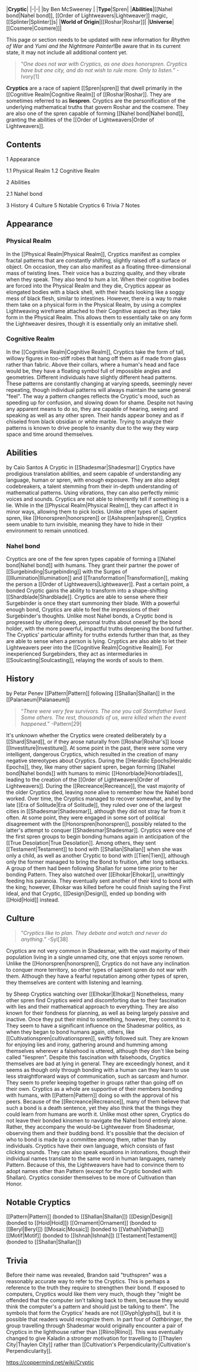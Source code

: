 |**Cryptic**|
|-|-|
|by  Ben McSweeney |
|**Type**|Spren|
|**Abilities**|[[Nahel bond\|Nahel bond]], [[Order of Lightweavers\|Lightweaver]] magic, [[Splinter\|Splinter]]s|
|**World of Origin**|[[Roshar\|Roshar]]|
|**Universe**|[[Cosmere\|Cosmere]]|

This page or section needs to be updated with new information for *Rhythm of War* and *Yumi and the Nightmare Painter*!Be aware that in its current state, it may not include all additional content yet.

>“*One does not war with Cryptics, as one does honorspren. Cryptics have but one city, and do not wish to rule more. Only to listen.*”
\-Ivory[1]


**Cryptics** are a race of sapient [[Spren\|spren]] that dwell primarily in the [[Cognitive Realm\|Cognitive Realm]] of [[Roshar\|Roshar]]. They are sometimes referred to as **liespren**.
Cryptics are the personification of the underlying mathematical truths that govern Roshar and the cosmere. They are also one of the spren capable of forming [[Nahel bond\|Nahel bond]], granting the abilities of the [[Order of Lightweavers\|Order of Lightweavers]].

## Contents

1 Appearance

1.1 Physical Realm
1.2 Cognitive Realm


2 Abilities

2.1 Nahel bond


3 History
4 Culture
5 Notable Cryptics
6 Trivia
7 Notes


## Appearance
### Physical Realm
In the [[Physical Realm\|Physical Realm]], Cryptics manifest as complex fractal patterns that are constantly shifting, slightly raised off a surface or object. On occasion, they can also manifest as a floating three-dimensional mass of twisting lines. Their voice has a buzzing quality, and they vibrate when they speak. They also tend to hum a lot.
When their cognitive bodies are forced into the Physical Realm and they die, Cryptics appear as elongated bodies with a black shell, with their heads looking like a soggy mess of black flesh, similar to intestines. However, there is a way to make them take on a physical form in the Physical Realm, by using a complex Lightweaving wireframe attached to their Cognitive aspect as they take form in the Physical Realm. This allows them to essentially take on any form the Lightweaver desires, though it is essentially only an imitative shell.

### Cognitive Realm
In the [[Cognitive Realm\|Cognitive Realm]], Cryptics take the form of tall, willowy figures in too-stiff robes that hang off them as if made from glass rather than fabric. Above their collars, where a human's head and face would be, they have a floating symbol full of impossible angles and geometries. Different individuals have slightly different head patterns. These patterns are constantly changing at varying speeds, seemingly never repeating, though individual patterns will always maintain the same general "feel". The way a pattern changes reflects the Cryptic's mood, such as speeding up for confusion, and slowing down for shame. Despite not having any apparent means to do so, they are capable of hearing, seeing and speaking as well as any other spren. Their hands appear boney and as if chiseled from black obsidian or white marble.
Trying to analyze their patterns is known to drive people to insanity due to the way they warp space and time around themselves.

## Abilities
 by  Caio Santos  A Cryptic in [[Shadesmar\|Shadesmar]]
Cryptics have prodigious translation abilities, and seem capable of understanding any language, human or spren, with enough exposure. They are also adept codebreakers, a talent stemming from their in-depth understanding of mathematical patterns. Using vibrations, they can also perfectly mimic voices and sounds. Cryptics are not able to inherently tell if something is a lie.
While in the [[Physical Realm\|Physical Realm]], they can affect it in minor ways, allowing them to pick locks. Unlike other types of sapient spren, like [[Honorspren\|honorspren]] or [[Ashspren\|ashspren]], Cryptics seem unable to turn invisible, meaning they have to hide in their environment to remain unnoticed.

### Nahel bond
Cryptics are one of the few spren types capable of forming a [[Nahel bond\|Nahel bond]] with humans. They grant their partner the power of [[Surgebinding\|Surgebinding]] with the Surges of [[Illumination\|Illumination]] and [[Transformation\|Transformation]], making the person a [[Order of Lightweavers\|Lightweaver]]. Past a certain point, a bonded Cryptic gains the ability to transform into a shape-shifting [[Shardblade\|Shardblade]]. Cryptics are able to sense where their Surgebinder is once they start summoning their blade. With a powerful enough bond, Cryptics are able to feel the impressions of their Surgebinder's thoughts.
Unlike most Nahel bonds, a Cryptic bond is progressed by uttering deep, personal truths about oneself by the bond holder, with the more powerful, impactful truths deepening the bond further. The Cryptics' particular affinity for truths extends further than that, as they are able to sense when a person is lying.
Cryptics are also able to let their Lightweavers peer into the [[Cognitive Realm\|Cognitive Realm]]. For inexperienced Surgebinders, they act as intermediaries in [[Soulcasting\|Soulcasting]], relaying the words of souls to them.

## History
 by  Petar Penev  [[Pattern\|Pattern]] following [[Shallan\|Shallan]] in the [[Palanaeum\|Palanaeum]]
>“*There were very few survivors. The one you call Stormfather lived. Some others. The rest, thousands of us, were killed when the event happened.*”
\-Pattern[29]


It's unknown whether the Cryptics were created deliberately by a [[Shard\|Shard]], or if they arose naturally from [[Roshar\|Roshar's]] loose [[Investiture\|Investiture]]. At some point in the past, there were some very intelligent, dangerous Cryptics, which resulted in the creation of many negative stereotypes about Cryptics. During the [[Heraldic Epochs\|Heraldic Epochs]], they, like many other sapient spren, began forming [[Nahel bond\|Nahel bonds]] with humans to mimic [[Honorblade\|Honorblades]], leading to the creation of the [[Order of Lightweavers\|Order of Lightweavers]]. During the [[Recreance\|Recreance]], the vast majority of the older Cryptics died, leaving none alive to remember how the Nahel bond worked.
Over time, the Cryptics managed to recover somewhat, and by the late [[Era of Solitude\|Era of Solitude]], they ruled over one of the largest cities in [[Shadesmar\|Shadesmar]], although they did not stray far from it often. At some point, they were engaged in some sort of political disagreement with the [[Honorspren\|honorspren]], possibly related to the latter's attempt to conquer [[Shadesmar\|Shadesmar]].
Cryptics were one of the first spren groups to begin bonding humans again in anticipation of the [[True Desolation\|True Desolation]]. Among others, they sent [[Testament\|Testament]] to bond with [[Shallan\|Shallan]] when she was only a child, as well as another Cryptic to bond with [[Tien\|Tien]], although only the former managed to bring the Bond to fruition, after long setbacks.
A group of them had been following Shallan for some time prior to her bonding Pattern. They also watched over [[Elhokar\|Elhokar]], unwittingly feeding his paranoia. They eventually sent another of their kind to bond with the king; however, Elhokar was killed before he could finish saying the First Ideal, and that Cryptic, [[Design\|Design]], ended up bonding with [[Hoid\|Hoid]] instead.

## Culture
>“*Cryptics like to plan. They debate and watch and never do anything.*”
\-Syl[38]


Cryptics are not very common in Shadesmar, with the vast majority of their population living in a single unnamed city, one that enjoys some renown. Unlike the [[Honorspren\|honorspren]], Cryptics do not have any inclination to conquer more territory, so other types of sapient spren do not war with them. Although they have a fearful reputation among other types of spren, they themselves are content with listening and learning.

 by  Sheep  Cryptics watching over [[Elhokar\|Elhokar]]
Nonetheless, many other spren find Cryptics weird and discomforting due to their fascination with lies and their mathematical approach to everything. They are also known for their fondness for planning, as well as being largely passive and inactive. Once they put their mind to something, however, they commit to it. They seem to have a significant influence on the Shadesmar politics, as when they began to bond humans again, others, like [[Cultivationspren\|cultivationspren]], swiftly followed suit.
They are known for enjoying lies and irony, gathering around and humming among themselves wherever a falsehood is uttered, although they don't like being called "liespren". Despite this fascination with falsehoods, Cryptics themselves are bad at lying in general. They are exceedingly honest, and it seems as though only through bonding with a human can they learn to use less straightforward ways of communication, such as sarcasm and humor. They seem to prefer keeping together in groups rather than going off on their own.
Cryptics as a whole are supportive of their members bonding with humans, with [[Pattern\|Pattern]] doing so with the approval of his peers. Because of the [[Recreance\|Recreance]], many of them believe that such a bond is a death sentence, yet they also think that the things they could learn from humans are worth it. Unlike most other spren, Cryptics do not leave their bonded kinsmen to navigate the Nahel bond entirely alone. Rather, they accompany the would-be Lightweaver from Shadesmar, observing them and their budding bond. It's possible that the decision of who to bond is made by a committee among them, rather than by individuals.
Cryptics have their own language, which consists of fast clicking sounds. They can also speak equations in intonations, though their individual names translate to the same word in human languages, namely Pattern. Because of this, the Lightweavers have had to convince them to adopt names other than Pattern (except for the Cryptic bonded with Shallan).
Cryptics consider themselves to be more of Cultivation than Honor.

## Notable Cryptics
[[Pattern\|Pattern]] (bonded to [[Shallan\|Shallan]])
[[Design\|Design]] (bonded to [[Hoid\|Hoid]])
[[Ornament\|Ornament]] (bonded to [[Beryl\|Beryl]])
[[Mosaic\|Mosaic]] (bonded to [[Vathah\|Vathah]])
[[Motif\|Motif]] (bonded to [[Ishnah\|Ishnah]])
[[Testament\|Testament]] (bonded to [[Shallan\|Shallan]])
## Trivia
Before their name was revealed, Brandon said "truthspren" was a reasonably accurate way to refer to the Cryptics. This is perhaps a reference to the truth they require to strengthen their bond.
If exposed to computers, Cryptics would like them very much, though they "might be offended that the computer isn't talking back to them, because they would think the computer's a pattern and should just be talking to them".
The symbols that form the Cryptics' heads are not [[Glyph\|glyphs]], but it is possible that readers would recognize them.
In part four of *Oathbringer*, the group travelling through Shadesmar would originally encounter a pair of Cryptics in the lighthouse rather than [[Riino\|Riino]]. This was eventually changed to give Kaladin a stronger motivation for travelling to [[Thaylen City\|Thaylen City]] rather than [[Cultivation's Perpendicularity\|Cultivation's Perpendicularity]].


https://coppermind.net/wiki/Cryptic